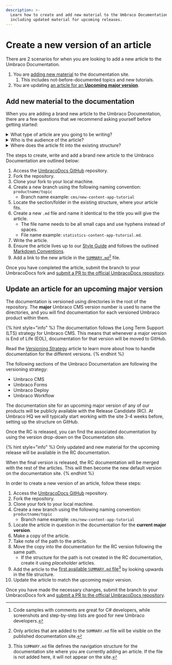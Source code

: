 ```yaml
---
description: >-
  Learn how to create and add new material to the Umbraco Documentation,
  including updated material for upcoming releases.
---
```


# Create a new version of an article

There are 2 scenarios for when you are looking to add a new article to the Umbraco Documentation.

1. You are [adding new material](how-to-add-a-new-version.md#add-new-material-to-the-documentation) to the documentation site.
   1. This includes not-before-documented topics and new tutorials.
2. You are updating [an article for an **Upcoming major version**](how-to-add-a-new-version.md#update-an-article-for-an-upcoming-major-version).

## Add new material to the documentation

When you are adding a brand new article to the Umbraco Documentation, there are a few questions that we recommend asking yourself before getting started:

<details>

<summary>What type of article are you going to be writing?</summary>

It could be a tutorial, a guide on how to solve something specific, or it could be an article detailing a specific concept or workflow.

The type of article you are writing will determine the content and sometimes also the structure of the material.

</details>

<details>

<summary>Who is the audience of the article?</summary>

C# developers, newcomers to Umbraco, and content editors each have different approaches and prerequisites to using Umbraco and reading the documentation.

Knowing your audience will enable you to write in a manner that fits that particular group. It will also give you some pointers on what [types of content](#user-content-fn-1)[^1] should be your focus.

</details>

<details>

<summary>Where does the article fit into the existing structure?</summary>

Depending on which product you are adding new material for, the structure of the existing documentation will differ. We recommend browsing the existing material to figure out which section will be the best fit for your new article.

If you have doubts about where to place your article, the documentation team at Umbraco HQ can help you out. In this case, add a note in the description when submitting the PR, letting us know that you need help placing the article.

</details>

The steps to create, write and add a brand new article to the Umbraco Documentation are outlined below:

1. Access the [UmbracoDocs GitHub](https://github.com/umbraco/UmbracoDocs) repository.
2. Fork the repository.
3. Clone your fork to your local machine.
4. Create a new branch using the following naming convention: `productname/topic`
   * Branch name example: `cms/new-content-app-tutorial`
5. Locate the section/folder in the existing structure, where your article fits.
6. Create a new `.md` file and name it identical to the title you will give the article.
   * The file name needs to be all small caps and use hyphens instead of spaces.
   * File name example: `statistics-content-app-tutorial.md`.
7. Write the article.
8. Ensure the article lives up to our [Style Guide](style-guide.md) and follows the outlined [Markdown Conventions](markdown-conventions.md).
9. Add a link to the new article in the [`SUMMARY.md`](#user-content-fn-2)[^2] file.

Once you have completed the article, submit the branch to your UmbracoDocs fork and [submit a PR to the official UmbracoDocs repository](pull-request.md).

## Update an article for an upcoming major version

The documentation is versioned using directories in the root of the repository. The **major** Umbraco CMS version number is used to name the directories, and you will find documentation for each versioned Umbraco product within them.

{% hint style="info" %}
The documentation follows the Long Term Support (LTS) strategy for Umbraco CMS. This means that whenever a major version is End of Life (EOL), documentation for that version will be moved to GitHub.

Read the [Versioning Strategy](../documentation-and-versions.md) article to learn more about how to handle documentation for the different versions.
{% endhint %}

The following sections of the Umbraco Documentation are following the versioning strategy:

* Umbraco CMS
* Umbraco Forms
* Umbraco Deploy
* Umbraco Workflow

The documentation site for an upcoming major version of any of our products will be publicly available with the Release Candidate (RC). At Umbraco HQ we will typically start working with the site 3-4 weeks before, setting up the structure on GitHub.

Once the RC is released, you can find the associated documentation by using the version drop-down on the Documentation site.

{% hint style="info" %}
Only updated and new material for the upcoming release will be available in the RC documentation.

When the final version is released, the RC documentation will be merged with the rest of the articles. This will then become the new default version on the documentation site.
{% endhint %}

In order to create a new version of an article, follow these steps:

1. Access the [UmbracoDocs GitHub](https://github.com/umbraco/UmbracoDocs) repository.
2. Fork the repository.
3. Clone your fork to your local machine.
4. Create a new branch using the following naming convention: `productname/topic`
   * Branch name example: `cms/new-content-app-tutorial`
5. Locate the article in question in the documentation for the **current major version**.
6. Make a copy of the article.
7. Take note of the path to the article.
8. Move the copy into the documentation for the RC version following the same path.
   * If the structure for the path is not created in the RC documentation, create it using _placeholder_ articles.
9. Add the article to the [first available `SUMMARY.md` file](#user-content-fn-3)[^3] by looking upwards in the file structure.
10. Update the article to match the upcoming major version.

Once you have made the necessary changes, submit the branch to your UmbracoDocs fork and [submit a PR to the official UmbracoDocs repository](pull-request.md).

[^1]: Code samples with comments are great for C# developers, while screenshots and step-by-step lists are good for new Umbraco developers.

[^2]: Only articles that are added to the `SUMMARY.md` file will be visible on the published documentation site.

[^3]: This `SUMMARY.md` file defines the navigation structure for the documentation site where you are currently adding an article. If the file is not added here, it will not appear on the site.
